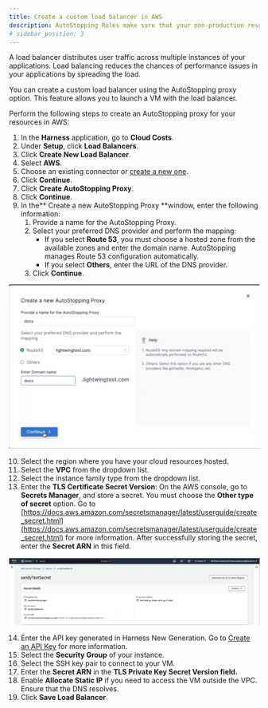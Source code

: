 ```yaml
---
title: Create a custom load balancer in AWS
description: AutoStopping Rules make sure that your non-production resources run only when used, and never when idle.
# sidebar_position: 3
---
```



A load balancer distributes user traffic across multiple instances of your applications. Load balancing reduces the chances of performance issues in your applications by spreading the load.

You can create a custom load balancer using the AutoStopping proxy option. This feature allows you to launch a VM with the load balancer.

Perform the following steps to create an AutoStopping proxy for your resources in AWS:



1. In the **Harness** application, go to **Cloud Costs**.
2. Under **Setup**, click **Load Balancers**.
3. Click **Create New Load Balancer**.
4. Select **AWS**.
5. Choose an existing connector or [create a new one](/docs/cloud-cost-management/2-use-cloud-cost-management/1-optimize-cloud-costs-with-intelligent-cloud-auto-stopping-rules/1-add-connectors/connect-to-an-aws-connector.md).
6. Click **Continue**.
7. Click **Create AutoStopping Proxy**. 
8. Click **Continue**.
9. In the** Create a new AutoStopping Proxy **window, enter the following information:
    1. Provide a name for the AutoStopping Proxy.
    2. Select your preferred DNS provider and perform the mapping:
        *  If you select **Route 53**, you must choose a hosted zone from the available zones and enter the domain name. AutoStopping manages Route 53 configuration automatically. 
        * If you select **Others**, enter the URL of the DNS provider.
    3. Click **Continue**.

    

![](./static/aws-autoproxy-lb.png)


10.  Select the region where you have your cloud resources hosted.
11.  Select the **VPC** from the dropdown list.
12.  Select the instance family type from the dropdown list.
13.  Enter the **TLS Certificate Secret Version**: On the AWS console, go to **Secrets Manager**, and store a secret. You must choose the **Other type of secret** option. Go to [https://docs.aws.amazon.com/secretsmanager/latest/userguide/create_secret.html](https://docs.aws.amazon.com/secretsmanager/latest/userguide/create_secret.html) for more information. After successfully storing the secret, enter the **Secret ARN** in this field. 




![](./static/aws-autoproxy-secrets-manager.png)

14.  Enter the API key generated in Harness New Generation. Go to [Create an API Key](/docs/platform/16_APIs/api-quickstart.md) for more information.
15.  Select the **Security Group** of your instance.
16.  Select the SSH key pair to connect to your VM.
17.  Enter the **Secret ARN** in the **TLS Private Key Secret Version **field**.**
18.  Enable **Allocate Static IP** if you need to access the VM outside the VPC. Ensure that the DNS resolves.
19.  Click **Save Load Balancer**.